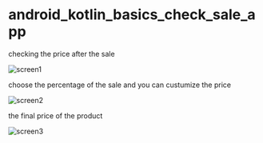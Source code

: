 # android_kotlin_basics_check_sale_app

checking the price after the sale

![screen1](https://user-images.githubusercontent.com/95829236/152425811-3f7d9a00-a6a0-408d-b64d-21f912894bc9.png)

choose the percentage of the sale and you can custumize the price

![screen2](https://user-images.githubusercontent.com/95829236/152425812-e051ea68-e033-442f-8913-484a4de2b870.png)

the final price of the product

![screen3](https://user-images.githubusercontent.com/95829236/152425815-1464a429-2e5f-4af4-9db1-229be52f2aac.png)
